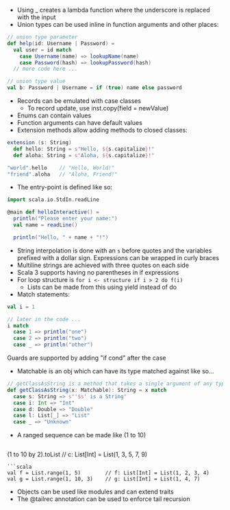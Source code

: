 * Using _ creates a lambda function where the underscore is replaced with the input
* Union types can be used inline in function arguments and other places:
```scala
// union type parameter
def help(id: Username | Password) =
  val user = id match
    case Username(name) => lookupName(name)
    case Password(hash) => lookupPassword(hash)
  // more code here ...

// union type value
val b: Password | Username = if (true) name else password
```
* Records can be emulated with case classes
	* To record update, use inst.copy(field = newValue)
* Enums can contain values
* Function arguments can have default values
* Extension methods allow adding methods to closed classes:
```scala
extension (s: String)
  def hello: String = s"Hello, ${s.capitalize}!"
  def aloha: String = s"Aloha, ${s.capitalize}!"

"world".hello    // "Hello, World!"
"friend".aloha   // "Aloha, Friend!"
```
* The entry-point is defined like so:
```scala
import scala.io.StdIn.readLine

@main def helloInteractive() =
  println("Please enter your name:")
  val name = readLine()

  println("Hello, " + name + "!")
```
* String interpolation is done with an `s` before quotes and the variables prefixed with a dollar sign. Expressions can be wrapped in curly braces
* Multiline strings are achieved with three quotes on each side
* Scala 3 supports having no parentheses in if expressions
* For loop structure is `for i <- structure if i > 2 do f(i)`
	* Lists can be made from this using yield instead of do
* Match statements:
```scala
val i = 1

// later in the code ...
i match
  case 1 => println("one")
  case 2 => println("two")
  case _ => println("other")
```
Guards are supported by adding "if cond" after the case
* Matchable is an obj which can have its type matched against like so...
```scala
// getClassAsString is a method that takes a single argument of any type.
def getClassAsString(x: Matchable): String = x match
  case s: String => s"'$s' is a String"
  case i: Int => "Int"
  case d: Double => "Double"
  case l: List[_] => "List"
  case _ => "Unknown"
```
* A ranged sequence can be made like (1 to 10)
	```scala
(1 to 10 by 2).toList   // c: List[Int] = List(1, 3, 5, 7, 9)
```
```scala
val f = List.range(1, 5)        // f: List[Int] = List(1, 2, 3, 4)
val g = List.range(1, 10, 3)    // g: List[Int] = List(1, 4, 7)
```
* Objects can be used like modules and can extend traits
* The @tailrec annotation can be used to enforce tail recursion